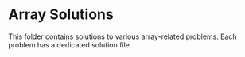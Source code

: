 # Array Solutions

This folder contains solutions to various array-related problems. Each problem has a dedicated solution file.

